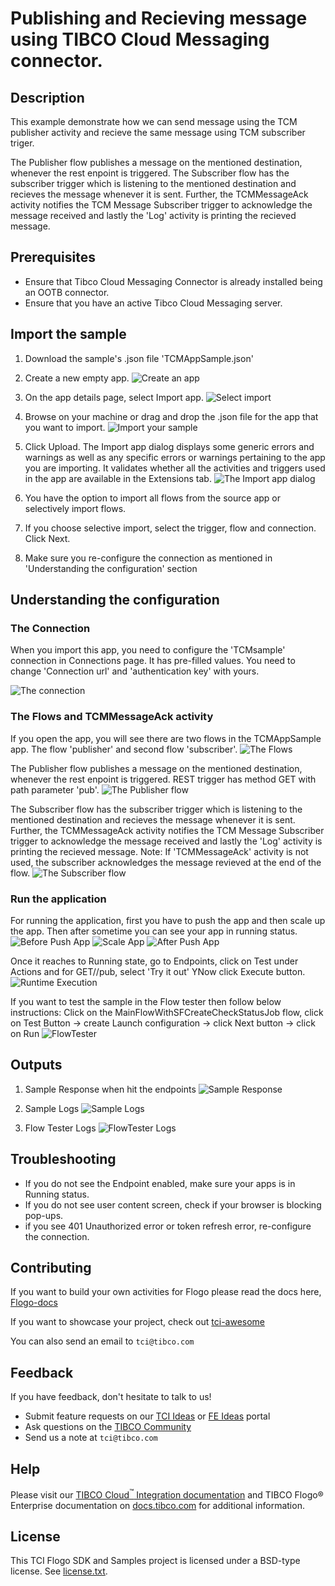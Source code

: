 # Publishing and Recieving message using TIBCO Cloud Messaging connector.


## Description

This example demonstrate how we can send message using the TCM publisher activity and recieve the same message using TCM subscriber triger.

The Publisher flow publishes a message on the mentioned destination, whenever the rest enpoint is triggered.
The Subscriber flow has the subscriber trigger which is listening to the mentioned destination and recieves the message whenever it is sent. Further, the TCMMessageAck activity notifies the TCM Message Subscriber trigger to acknowledge the message received and lastly the 'Log' activity is printing the recieved message. 


## Prerequisites

* Ensure that Tibco Cloud Messaging Connector is already installed being an OOTB connector.
* Ensure that you have an active Tibco Cloud Messaging server.

## Import the sample

1. Download the sample's .json file 'TCMAppSample.json'

2. Create a new empty app.
![Create an app](../../import-screenshots/2.png)

3. On the app details page, select Import app.
![Select import](../../import-screenshots/3.png)

4. Browse on your machine or drag and drop the .json file for the app that you want to import.
![Import your sample](../../import-screenshots/TCM/ImportApp.png)

5. Click Upload. The Import app dialog displays some generic errors and warnings as well as any specific errors or warnings pertaining to the app you are importing. It validates whether all the activities and triggers used in the app are available in the Extensions tab.
![The Import app dialog](../../import-screenshots/TCM/ImportWarn.png)

6. You have the option to import all flows from the source app or selectively import flows.

7. If you choose selective import, select the trigger, flow and connection. Click Next.

8. Make sure you re-configure the connection as mentioned in 'Understanding the configuration' section

## Understanding the configuration

### The Connection
When you import this app, you need to configure the 'TCMsample' connection in Connections page. It has pre-filled values. You need to change 'Connection url' and 'authentication key' with yours.

![The connection](../../import-screenshots/TCM/Connection.png)

### The Flows and TCMMessageAck activity
If you open the app, you will see there are two flows in the TCMAppSample app. The flow 'publisher' and second flow 'subscriber'.
![The Flows](../../import-screenshots/TCM/FlowList.png)

The Publisher flow publishes a message on the mentioned destination, whenever the rest enpoint is triggered. REST trigger has method GET with path parameter 'pub'.
![The Publisher flow](../../import-screenshots/TCM/Publisher.png)

The Subscriber flow has the subscriber trigger which is listening to the mentioned destination and recieves the message whenever it is sent. Further, the TCMMessageAck activity notifies the TCM Message Subscriber trigger to acknowledge the message received and lastly the 'Log' activity is printing the recieved message.
Note: If 'TCMMessageAck' activity is not used, the subscriber acknowledges the message revieved at the end of the flow.
![The Subscriber flow](../../import-screenshots/TCM/Subscriber.png)

### Run the application
For running the application, first you have to push the app and then scale up the app. Then after sometime you can see your app in running status.
![Before Push App](../../import-screenshots/TCM/AppNotDeployed.png)
![Scale App](../../import-screenshots/TCM/AppScale.png)
![After Push App](../../import-screenshots/TCM/AppRunning.png)

Once it reaches to Running state, go to Endpoints, click on Test under Actions and for GET//pub, select 'Try it out'
YNow click Execute button.
![Runtime Execution](../../import-screenshots/TCM/EndPoint.png)

If you want to test the sample in the Flow tester then follow below instructions:
Click on the MainFlowWithSFCreateCheckStatusJob flow, click on Test Button -> create Launch configuration -> click Next button -> click on Run
![FlowTester](../../import-screenshots/TCM/LaunchConfig.png)

## Outputs

1. Sample Response when hit the endpoints
![Sample Response](../../import-screenshots/TCM/Response.png)

2. Sample Logs
![Sample Logs](../../import-screenshots/TCM/AppLogs.png)

3. Flow Tester Logs
![FlowTester Logs](../../import-screenshots/TCM/FlowTesterLogs.png)


## Troubleshooting

* If you do not see the Endpoint enabled, make sure your apps is in Running status.
* If you do not see user content screen, check if your browser is blocking pop-ups.
* if you see 401 Unauthorized error or token refresh error, re-configure the connection.

## Contributing
If you want to build your own activities for Flogo please read the docs here, [Flogo-docs](https://tibcosoftware.github.io/flogo/)

If you want to showcase your project, check out [tci-awesome](https://github.com/TIBCOSoftware/tci-awesome)

You can also send an email to `tci@tibco.com`

## Feedback
If you have feedback, don't hesitate to talk to us!

* Submit feature requests on our [TCI Ideas](https://ideas.tibco.com/?project=TCI) or [FE Ideas](https://ideas.tibco.com/?project=FE) portal
* Ask questions on the [TIBCO Community](https://community.tibco.com/answers/product/344006)
* Send us a note at `tci@tibco.com`

## Help
Please visit our [TIBCO Cloud<sup>&trade;</sup> Integration documentation](https://integration.cloud.tibco.com/docs/) and TIBCO Flogo® Enterprise documentation on [docs.tibco.com](https://docs.tibco.com/) for additional information.

## License
This TCI Flogo SDK and Samples project is licensed under a BSD-type license. See [license.txt](license.txt).
